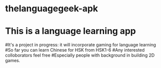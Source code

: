 # thelanguagegeek-apk
# This is a language learning app
#It's a project in progress: it will incorporate gaming for language learning
#So far you can learn Chinese for HSK from HSK1-6
#Any interested colloborators feel free
#Especially people with background in building 2D games.
